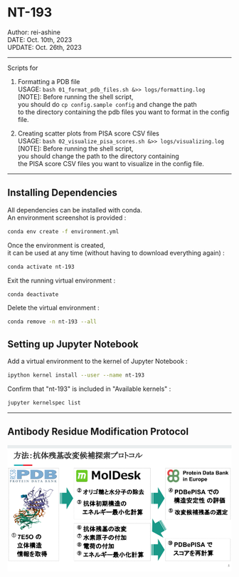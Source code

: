# NT-193
Author: rei-ashine<br>
DATE: Oct. 10th, 2023<br>
UPDATE: Oct. 26th, 2023<br>

---
Scripts for
01. Formatting a PDB file<br>
USAGE: `bash 01_format_pdb_files.sh &>> logs/formatting.log`<br>
[NOTE]: Before running the shell script,<br>
you should do `cp config.sample config` and change the path<br>
to the directory containing the pdb files you want to format in the config file.

02. Creating scatter plots from PISA score CSV files<br>
USAGE: `bash 02_visualize_pisa_scores.sh &>> logs/visualizing.log`<br>
[NOTE]: Before running the shell script,<br>
you should change the path to the directory containing<br>
the PISA score CSV files you want to visualize in the config file.

---
## Installing Dependencies
All dependencies can be installed with conda.<br>
An environment screenshot is provided :
```bash
conda env create -f environment.yml
```
Once the environment is created,<br>
it can be used at any time (without having to download everything again) :
```bash
conda activate nt-193
```
Exit the running virtual environment :
```bash
conda deactivate
```
Delete the virtual environment :
```bash
conda remove -n nt-193 --all
```

## Setting up Jupyter Notebook
Add a virtual environment to the kernel of Jupyter Notebook :
```bash
ipython kernel install --user --name nt-193
```
Confirm that "nt-193" is included in "Available kernels" :
```bash
jupyter kernelspec list
```

---
## Antibody Residue Modification Protocol
![image](./data/PNG/Antibody_residue_modification_protocol_20231018.png)
